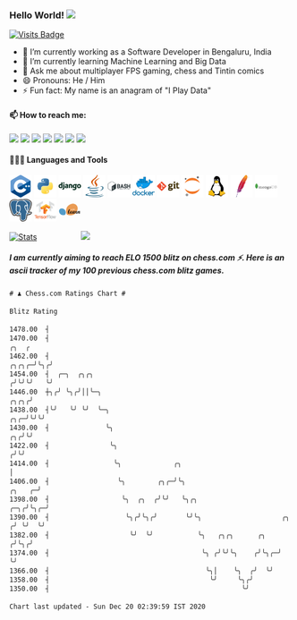   ### Hello World!  <img src="https://github.com/sciencepal/sciencepal/blob/master/assets/Hi.gif" width="29px">
  [![Visits Badge](https://badges.pufler.dev/visits/sciencepal/sciencepal)](https://badges.pufler.dev/visits/sciencepal/sciencepal)
  
  - 🔭 I’m currently working as a Software Developer in Bengaluru, India
  - 🌱 I’m currently learning Machine Learning and Big Data
  - 💬 Ask me about multiplayer FPS gaming, chess and Tintin comics
  - 😄 Pronouns: He / Him
  - ⚡ Fun fact: My name is an anagram of "I Play Data"
  
  #### 📫 How to reach me:   
  [<img src="https://upload.wikimedia.org/wikipedia/commons/8/83/Steam_icon_logo.svg" width="3.5%"/>](https://steamcommunity.com/id/mongocds/)
  [<img src="https://github.com/sciencepal/sciencepal/blob/master/assets/discord-round.svg" width="3.5%"/>](https://discord.gg/MnUUbHe)
  [<img src="https://img.icons8.com/color/48/000000/twitter.png" width="3.5%"/>](https://twitter.com/sciencepal)
  [<img src="https://img.icons8.com/color/48/000000/linkedin.png" width="3.5%"/>](https://www.linkedin.com/in/adityapal1/)
  [<img src="https://img.icons8.com/fluent/48/000000/facebook-new.png" width="3.5%"/>](https://www.facebook.com/sciencepal/)
  [<img src="https://img.icons8.com/fluent/48/000000/instagram-new.png" width="3.5%"/>](https://www.instagram.com/aditya_sciencepal/)
  <a href="mailto:aditya.pal.science@gmail.com"> <img src="https://img.icons8.com/fluent/48/000000/gmail.png" width="3.5%"/> </a>
  
  #### 👨🏻‍💻 Languages and Tools <br />
  <code><img height="40" src="https://raw.githubusercontent.com/github/explore/80688e429a7d4ef2fca1e82350fe8e3517d3494d/topics/cpp/cpp.png"></code>
  <code><img height="40" src="https://raw.githubusercontent.com/github/explore/80688e429a7d4ef2fca1e82350fe8e3517d3494d/topics/python/python.png"></code>
  <code><img height="40" src="https://raw.githubusercontent.com/github/explore/80688e429a7d4ef2fca1e82350fe8e3517d3494d/topics/django/django.png"></code>
  <code><img height="40" src="https://raw.githubusercontent.com/github/explore/80688e429a7d4ef2fca1e82350fe8e3517d3494d/topics/java/java.png"></code>
  <code><img height="40" src="https://raw.githubusercontent.com/github/explore/80688e429a7d4ef2fca1e82350fe8e3517d3494d/topics/bash/bash.png"></code>
  <code><img height="40" src="https://raw.githubusercontent.com/github/explore/80688e429a7d4ef2fca1e82350fe8e3517d3494d/topics/docker/docker.png"></code>
  <code><img height="40" src="https://raw.githubusercontent.com/github/explore/80688e429a7d4ef2fca1e82350fe8e3517d3494d/topics/git/git.png"></code>
  <code><img height="40" src="https://raw.githubusercontent.com/github/explore/80688e429a7d4ef2fca1e82350fe8e3517d3494d/topics/jupyter-notebook/jupyter-notebook.png"></code>
  <code><img height="40" src="https://raw.githubusercontent.com/github/explore/80688e429a7d4ef2fca1e82350fe8e3517d3494d/topics/linux/linux.png"></code>
  <code><img height="40" src="https://raw.githubusercontent.com/github/explore/80688e429a7d4ef2fca1e82350fe8e3517d3494d/topics/maven/maven.png"></code>
  <code><img height="40" src="https://raw.githubusercontent.com/github/explore/80688e429a7d4ef2fca1e82350fe8e3517d3494d/topics/mongodb/mongodb.png"></code>
  <code><img height="40" src="https://raw.githubusercontent.com/github/explore/80688e429a7d4ef2fca1e82350fe8e3517d3494d/topics/postgresql/postgresql.png"></code>
  <code><img height="40" src="https://raw.githubusercontent.com/github/explore/80688e429a7d4ef2fca1e82350fe8e3517d3494d/topics/tensorflow/tensorflow.png"></code>
  <code><img height="40" src="https://raw.githubusercontent.com/github/explore/80688e429a7d4ef2fca1e82350fe8e3517d3494d/topics/scikit-learn/scikit-learn.png"></code>
  
  [![Stats](https://github-readme-stats.vercel.app/api?username=sciencepal&show_icons=true&theme=radical)](https://github-readme-stats.vercel.app/api?username=sciencepal&show_icons=true&theme=radical)&nbsp; &nbsp; &nbsp; &nbsp; &nbsp; &nbsp; &nbsp; &nbsp; &nbsp; &nbsp; <img src="https://github.com/sciencepal/sciencepal/blob/master/assets/saved.gif" width="195">
  
  ##### I am currently aiming to reach ELO 1500 blitz on chess.com ⚡. Here is an ascii tracker of my 100 previous chess.com blitz games.

  ```
  # ♟︎ Chess.com Ratings Chart #
  
  Blitz Rating

 1478.00  ┤
 1470.00  ┤                                                                                              ╭╮  ╭
 1462.00  ┤                                                                                        ╭╮╭╮╭─╯╰╮╭╯
 1454.00  ┤  ╭─╮  ╭╮╭╮                                                                            ╭╯╰╯╰╯   ╰╯
 1446.00  ┼╮╭╯ ╰╮╭╯││╰─╮                                                                     ╭╮╭╮╭╯
 1438.00  ┤╰╯   ╰╯ ╰╯  ╰─╮                                                               ╭╮╭─╯╰╯╰╯
 1430.00  ┤              ╰╮                                                           ╭╮╭╯╰╯
 1422.00  ┤               ╰╮                                                         ╭╯╰╯
 1414.00  ┤                ╰╮             ╭╮                                         │
 1406.00  ┤                 ╰╮        ╭╮╭─╯╰╮                                 ╭╮   ╭─╯
 1398.00  ┤                  ╰╮  ╭╮  ╭╯╰╯   ╰╮╭╮                          ╭─╮╭╯╰╮╭─╯
 1390.00  ┤                   ╰╮╭╯╰╮╭╯       ╰╯╰╮                    ╭╮  ╭╯ ╰╯  ╰╯
 1382.00  ┤                    ╰╯  ╰╯           ╰╮   ╭╮╭╮      ╭╮   ╭╯╰╮╭╯
 1374.00  ┤                                      ╰╮ ╭╯╰╯╰╮    ╭╯╰╮╭─╯  ╰╯
 1366.00  ┤                                       ╰╮│    ╰╮  ╭╯  ╰╯
 1358.00  ┤                                        ╰╯     ╰╮╭╯
 1350.00  ┤                                                ╰╯

Chart last updated - Sun Dec 20 02:39:59 IST 2020  
  ```
  
